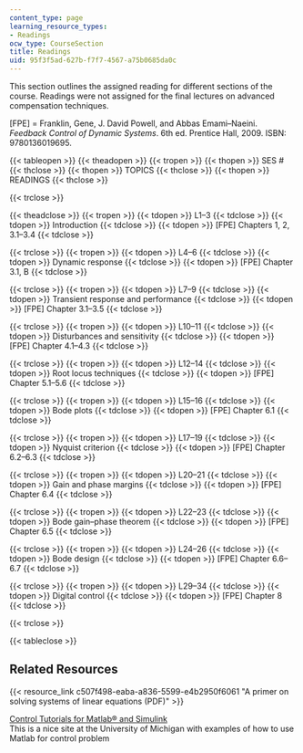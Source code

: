 ```yaml
---
content_type: page
learning_resource_types:
- Readings
ocw_type: CourseSection
title: Readings
uid: 95f3f5ad-627b-f7f7-4567-a75b0685da0c
---
```


This section outlines the assigned reading for different sections of the course. Readings were not assigned for the final lectures on advanced compensation techniques.

\[FPE\] = Franklin, Gene, J. David Powell, and Abbas Emami–Naeini. _Feedback Control of Dynamic Systems_. 6th ed. Prentice Hall, 2009. ISBN: 9780136019695.

{{< tableopen >}}
{{< theadopen >}}
{{< tropen >}}
{{< thopen >}}
SES #
{{< thclose >}}
{{< thopen >}}
TOPICS
{{< thclose >}}
{{< thopen >}}
READINGS
{{< thclose >}}

{{< trclose >}}

{{< theadclose >}}
{{< tropen >}}
{{< tdopen >}}
L1–3
{{< tdclose >}}
{{< tdopen >}}
Introduction
{{< tdclose >}}
{{< tdopen >}}
\[FPE\] Chapters 1, 2, 3.1–3.4
{{< tdclose >}}

{{< trclose >}}
{{< tropen >}}
{{< tdopen >}}
L4–6
{{< tdclose >}}
{{< tdopen >}}
Dynamic response
{{< tdclose >}}
{{< tdopen >}}
\[FPE\] Chapter 3.1, B
{{< tdclose >}}

{{< trclose >}}
{{< tropen >}}
{{< tdopen >}}
L7–9
{{< tdclose >}}
{{< tdopen >}}
Transient response and performance
{{< tdclose >}}
{{< tdopen >}}
\[FPE\] Chapter 3.1–3.5
{{< tdclose >}}

{{< trclose >}}
{{< tropen >}}
{{< tdopen >}}
L10–11
{{< tdclose >}}
{{< tdopen >}}
Disturbances and sensitivity
{{< tdclose >}}
{{< tdopen >}}
\[FPE\] Chapter 4.1–4.3
{{< tdclose >}}

{{< trclose >}}
{{< tropen >}}
{{< tdopen >}}
L12–14
{{< tdclose >}}
{{< tdopen >}}
Root locus techniques
{{< tdclose >}}
{{< tdopen >}}
\[FPE\] Chapter 5.1–5.6
{{< tdclose >}}

{{< trclose >}}
{{< tropen >}}
{{< tdopen >}}
L15–16
{{< tdclose >}}
{{< tdopen >}}
Bode plots
{{< tdclose >}}
{{< tdopen >}}
\[FPE\] Chapter 6.1
{{< tdclose >}}

{{< trclose >}}
{{< tropen >}}
{{< tdopen >}}
L17–19
{{< tdclose >}}
{{< tdopen >}}
Nyquist criterion
{{< tdclose >}}
{{< tdopen >}}
\[FPE\] Chapter 6.2–6.3
{{< tdclose >}}

{{< trclose >}}
{{< tropen >}}
{{< tdopen >}}
L20–21
{{< tdclose >}}
{{< tdopen >}}
Gain and phase margins
{{< tdclose >}}
{{< tdopen >}}
\[FPE\] Chapter 6.4
{{< tdclose >}}

{{< trclose >}}
{{< tropen >}}
{{< tdopen >}}
L22–23
{{< tdclose >}}
{{< tdopen >}}
Bode gain–phase theorem
{{< tdclose >}}
{{< tdopen >}}
\[FPE\] Chapter 6.5
{{< tdclose >}}

{{< trclose >}}
{{< tropen >}}
{{< tdopen >}}
L24–26
{{< tdclose >}}
{{< tdopen >}}
Bode design
{{< tdclose >}}
{{< tdopen >}}
\[FPE\] Chapter 6.6–6.7
{{< tdclose >}}

{{< trclose >}}
{{< tropen >}}
{{< tdopen >}}
L29–34
{{< tdclose >}}
{{< tdopen >}}
Digital control
{{< tdclose >}}
{{< tdopen >}}
\[FPE\] Chapter 8
{{< tdclose >}}

{{< trclose >}}

{{< tableclose >}}

Related Resources
-----------------

{{< resource_link c507f498-eaba-a836-5599-e4b2950f6061 "A primer on solving systems of linear equations (PDF)" >}}

[Control Tutorials for Matlab® and Simulink](http://ctms.engin.umich.edu/CTMS/index.php?aux=Home)  
This is a nice site at the University of Michigan with examples of how to use Matlab for control problem